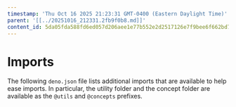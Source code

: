 ```yaml
---
timestamp: 'Thu Oct 16 2025 21:23:31 GMT-0400 (Eastern Daylight Time)'
parent: '[[../20251016_212331.2fb9f0b8.md]]'
content_id: 5da05fda588fd6ed057d206aee1e77b552e2d2517126e7f9bee6f662bd7c0afe
---
```


# Imports

The following `deno.json` file lists additional imports that are available to help ease imports. In particular, the utility folder and the concept folder are available as the `@utils` and `@concepts` prefixes.

